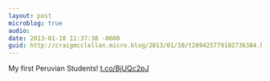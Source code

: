 ```yaml
---
layout: post
microblog: true
audio: 
date: 2013-01-10 11:37:38 -0600
guid: http://craigmcclellan.micro.blog/2013/01/10/t289425779102736384.html
---
```

My first Peruvian Students! [t.co/BjUQc2pJ](http://t.co/BjUQc2pJ)
